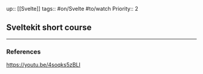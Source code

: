 up:: [[Svelte]]
tags:: #on/Svelte #to/watch 
Priority:: 2

## Sveltekit short course



---

### References
https://youtu.be/4soqks5zBLI